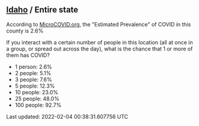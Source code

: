 
## [Idaho](/united-states/idaho) / Entire state

According to [MicroCOVID.org](http://microcovid.org),
the "Estimated Prevalence" of COVID in this county is 2.6%

If you interact with a certain number of people in this location
(all at once in a group, or spread out across the day), what is the chance that
1 or more of them has COVID?

- 1 person: 2.6%
- 2 people: 5.1%
- 3 people: 7.6%
- 5 people: 12.3%
- 10 people: 23.0%
- 25 people: 48.0%
- 100 people: 92.7%

Last updated: 2022-02-04 00:38:31.607756 UTC
